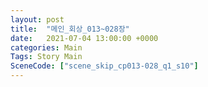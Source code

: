 ```yaml
---
layout: post
title:  "메인_회상_013~028장"
date:   2021-07-04 13:00:00 +0000
categories: Main
Tags: Story Main
SceneCode: ["scene_skip_cp013-028_q1_s10"]
---
```

